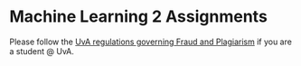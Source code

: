 # Machine Learning 2 Assignments

Please follow the [UvA regulations governing Fraud and Plagiarism](http://student.uva.nl/en/az/content/plagiarism-and-fraud/plagiarism-and-fraud.html) if you are a student @ UvA.
